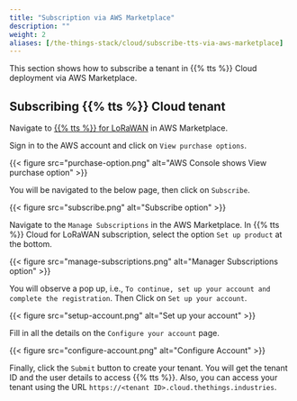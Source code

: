 ```yaml
---
title: "Subscription via AWS Marketplace"
description: ""
weight: 2
aliases: [/the-things-stack/cloud/subscribe-tts-via-aws-marketplace]
---
```


This section shows how to subscribe a tenant in {{% tts %}} Cloud deployment via AWS Marketplace.

<!--more-->

## Subscribing {{% tts %}} Cloud tenant

Navigate to [{{% tts %}} for LoRaWAN](https://aws.amazon.com/marketplace/pp/prodview-djx65iyt6w5cy) in AWS Marketplace.

Sign in to the AWS account and click on `View purchase options`.

{{< figure src="purchase-option.png" alt="AWS Console shows View purchase option" >}}

You will be navigated to the below page, then click on `Subscribe`.

{{< figure src="subscribe.png" alt="Subscribe option" >}}

Navigate to the `Manage Subscriptions` in the AWS Marketplace. In {{% tts %}} Cloud for LoRaWAN subscription, select the option `Set up product` at the bottom.

{{< figure src="manage-subscriptions.png" alt="Manager Subscriptions option" >}}

You will observe a pop up, i.e., `To continue, set up your account and complete the registration`. Then Click on `Set up your account`.

{{< figure src="setup-account.png" alt="Set up your account" >}}

Fill in all the details on the `Configure your account` page.

{{< figure src="configure-account.png" alt="Configure Account" >}}

Finally, click the `Submit` button to create your tenant. You will get the tenant ID and the user details to access {{% tts %}}. Also, you can access your tenant using the URL `https://<tenant ID>.cloud.thethings.industries`.
